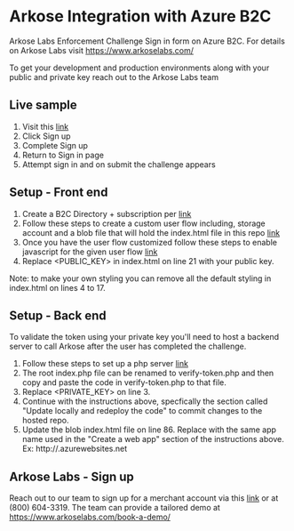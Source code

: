 # Arkose Integration with Azure B2C

Arkose Labs Enforcement Challenge Sign in form on Azure B2C. For details on Arkose Labs visit https://www.arkoselabs.com/ 

To get your development and production environments along with your public and private key reach out to the Arkose Labs team 

## Live sample

1. Visit this [link](https://arkosetest2.b2clogin.com/arkosetest2.onmicrosoft.com/oauth2/v2.0/authorize?p=B2C_1_ArkoseChallenge&client_id=96392ea3-c9ca-49c2-b670-e3bb80512cc8&nonce=defaultNonce&redirect_uri=https%3A%2F%2Farkosephp.azurewebsites.net%2Fcallback.php&scope=openid&response_type=id_token&prompt=login)
2. Click Sign up
3. Complete Sign up
4. Return to Sign in page
5. Attempt sign in and on submit the challenge appears

## Setup - Front end

1. Create a B2C Directory + subscription per [link](https://azure.microsoft.com/en-us/services/active-directory/external-identities/b2c/)
2. Follow these steps to create a custom user flow including, storage account and a blob file that will hold the index.html file in this repo [link](https://docs.microsoft.com/en-us/azure/active-directory-b2c/tutorial-customize-ui)
3. Once you have the user flow customized follow these steps to enable javascript for the given user flow [link](https://docs.microsoft.com/en-us/azure/active-directory-b2c/user-flow-javascript-overview)
4. Replace <PUBLIC_KEY> in index.html on line 21 with your public key.

Note: to make your own styling you can remove all the default styling in index.html on lines 4 to 17.

## Setup - Back end
To validate the token using your private key you'll need to host a backend server to call Arkose after the user has completed the challenge.

1. Follow these steps to set up a php server [link](https://docs.microsoft.com/en-us/azure/app-service/app-service-web-get-started-php)
2. The root index.php file can be renamed to verify-token.php and then copy and paste the code in verify-token.php to that file.
3. Replace <PRIVATE_KEY> on line 3.
4. Continue with the instructions above, specfically the section called "Update locally and redeploy the code" to commit changes to the hosted repo. 
5. Update the blob index.html file on line 86. Replace <app name> with the same app name used in the "Create a web app" section of the instructions above. Ex: http://<app name>.azurewebsites.net


## Arkose Labs - Sign up 
Reach out to our team to sign up for a merchant account via this [link](https://www.arkoselabs.com/contact-sales/) or at (800) 604-3319. The team can provide a tailored demo at https://www.arkoselabs.com/book-a-demo/
